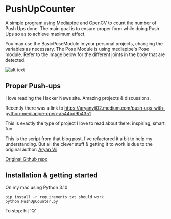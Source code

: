 # PushUpCounter
A simple program using Mediapipe and OpenCV to count the number of Push Ups done. The main goal is to ensure proper form while doing Push Ups so as to achieve maximum effect. 

You may use the BasicPoseModule in your personal projects, changing the variables as necessary. The Pose Module is using mediapipe's Pose module. Refer to the image below for the different joints in the body that are detected.

![alt text](https://google.github.io/mediapipe/images/mobile/pose_tracking_full_body_landmarks.png)

Proper Push-ups
---

I love reading the Hacker News site. Amazing projects & discussions. 

Recently there was a link to https://aryanvij02.medium.com/push-ups-with-python-mediapipe-open-a544bd9b4351

This is exactly the type of project I love to read about there: inspiring, smart, fun. 

This is the script from that blog post. I've refactored it a bit to help my understanding. But all the clever stuff & getting it to work is due to the original 
author:  [Aryan Vij](https://aryanvij02.medium.com/)

[Original Github repo](https://github.com/aryanvij02/PushUpCounter)


Installation & getting started
----
On my mac using Python 3.10
```
pip install -r requirements.txt should work
python PushUpCounter.py
```

To stop: hit 'Q'
